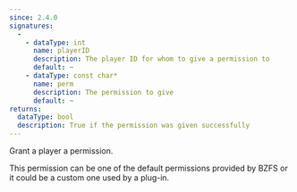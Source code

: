 ```yaml
---
since: 2.4.0
signatures:
  -
    - dataType: int
      name: playerID
      description: The player ID for whom to give a permission to
      default: ~
    - dataType: const char*
      name: perm
      description: The permission to give
      default: ~
returns:
  dataType: bool
  description: True if the permission was given successfully
---
```


Grant a player a permission.

This permission can be one of the default permissions provided by BZFS or it could be a custom one used by a plug-in.
